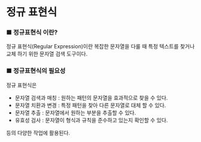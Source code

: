 # 정규 표현식
### ■ 정규표현식 이란?
정규 표현식(Regular Expression)이란 복잡한 문자열을 다룰 때 특정 텍스트를 찾거나 교체 하기 위한 문자열 검색 도구이다.

### ■ 정규표현식의 필요성
정규 표현식은
- 문자열 검색과 매칭 : 원하는 패턴의 문자열을 효과적으로 찾을 수 있다.
- 문자열 치환과 변경 : 특정 패턴을 찾아 다른 문자열로 대체 할 수 있다.
- 문자열 추출 : 문자열에서 원하는 부분을 추출할 수 있다.
- 유효성 검사 : 문자열이 형식과 규칙을 준수하고 있는지 확인할 수 있다.

등의 다양한 작업에 활용된다.
